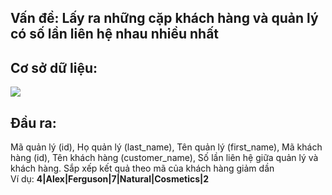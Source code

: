 ## Vấn đề: Lấy ra những cặp khách hàng và quản lý có số lần liên hệ nhau nhiều nhất

## Cơ sở dữ liệu:
<img src="db.png">

## Đầu ra: 
Mã quản lý (id), Họ quản lý (last_name), Tên quản lý (first_name), Mã khách hàng (id), Tên khách hàng (customer_name), Số lần liên hệ giữa quản lý và khách hàng. Sắp xếp kết quả theo mã của khách hàng giảm dần
<br>
Ví dụ: **4|Alex|Ferguson|7|Natural|Cosmetics|2**